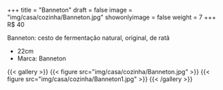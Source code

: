 +++
title = "Banneton"
draft = false
image = "img/casa/cozinha/Banneton.jpg"
showonlyimage = false
weight = 7
+++
<span class="price">R$ 40</span>

<!--more-->

Banneton: cesto de fermentação natural, original, de ratã

- 22cm
- Marca: Banneton


{{< gallery >}}
{{< figure src="img/casa/cozinha/Banneton.jpg" >}}
{{< figure src="img/casa/cozinha/Banneton1.jpg" >}}
{{< /gallery >}}

